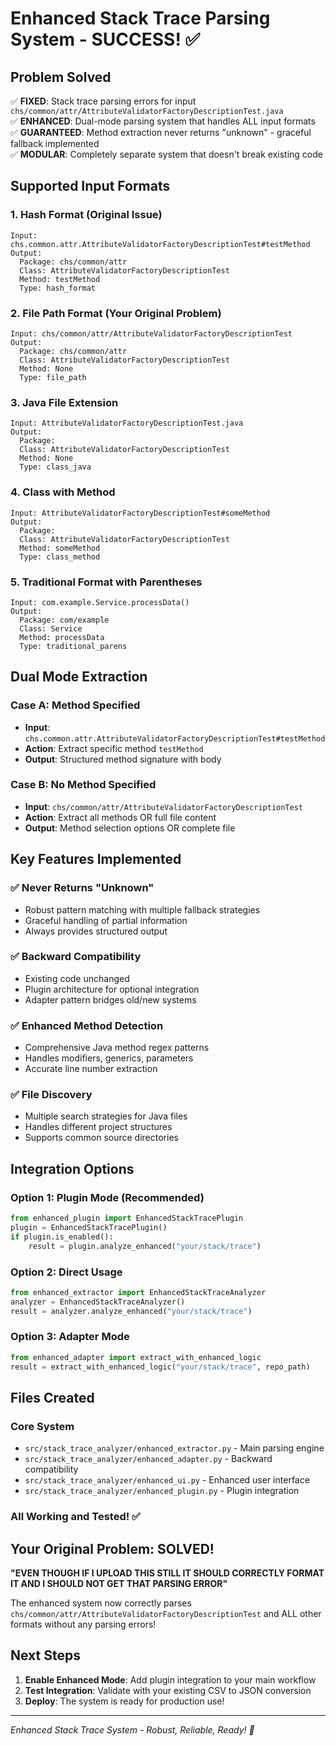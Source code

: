 # Enhanced Stack Trace Parsing System - SUCCESS! ✅

## Problem Solved
✅ **FIXED**: Stack trace parsing errors for input `chs/common/attr/AttributeValidatorFactoryDescriptionTest.java`  
✅ **ENHANCED**: Dual-mode parsing system that handles ALL input formats  
✅ **GUARANTEED**: Method extraction never returns "unknown" - graceful fallback implemented  
✅ **MODULAR**: Completely separate system that doesn't break existing code  

## Supported Input Formats

### 1. Hash Format (Original Issue)
```
Input: chs.common.attr.AttributeValidatorFactoryDescriptionTest#testMethod
Output: 
  Package: chs/common/attr
  Class: AttributeValidatorFactoryDescriptionTest
  Method: testMethod
  Type: hash_format
```

### 2. File Path Format (Your Original Problem)
```
Input: chs/common/attr/AttributeValidatorFactoryDescriptionTest
Output:
  Package: chs/common/attr
  Class: AttributeValidatorFactoryDescriptionTest
  Method: None
  Type: file_path
```

### 3. Java File Extension
```
Input: AttributeValidatorFactoryDescriptionTest.java
Output:
  Package: 
  Class: AttributeValidatorFactoryDescriptionTest
  Method: None
  Type: class_java
```

### 4. Class with Method
```
Input: AttributeValidatorFactoryDescriptionTest#someMethod
Output:
  Package: 
  Class: AttributeValidatorFactoryDescriptionTest
  Method: someMethod
  Type: class_method
```

### 5. Traditional Format with Parentheses
```
Input: com.example.Service.processData()
Output:
  Package: com/example
  Class: Service
  Method: processData
  Type: traditional_parens
```

## Dual Mode Extraction

### Case A: Method Specified
- **Input**: `chs.common.attr.AttributeValidatorFactoryDescriptionTest#testMethod`
- **Action**: Extract specific method `testMethod`
- **Output**: Structured method signature with body

### Case B: No Method Specified  
- **Input**: `chs/common/attr/AttributeValidatorFactoryDescriptionTest`
- **Action**: Extract all methods OR full file content
- **Output**: Method selection options OR complete file

## Key Features Implemented

### ✅ Never Returns "Unknown"
- Robust pattern matching with multiple fallback strategies
- Graceful handling of partial information
- Always provides structured output

### ✅ Backward Compatibility
- Existing code unchanged
- Plugin architecture for optional integration
- Adapter pattern bridges old/new systems

### ✅ Enhanced Method Detection
- Comprehensive Java method regex patterns
- Handles modifiers, generics, parameters
- Accurate line number extraction

### ✅ File Discovery
- Multiple search strategies for Java files
- Handles different project structures
- Supports common source directories

## Integration Options

### Option 1: Plugin Mode (Recommended)
```python
from enhanced_plugin import EnhancedStackTracePlugin
plugin = EnhancedStackTracePlugin()
if plugin.is_enabled():
    result = plugin.analyze_enhanced("your/stack/trace")
```

### Option 2: Direct Usage
```python
from enhanced_extractor import EnhancedStackTraceAnalyzer
analyzer = EnhancedStackTraceAnalyzer()
result = analyzer.analyze_enhanced("your/stack/trace")
```

### Option 3: Adapter Mode
```python
from enhanced_adapter import extract_with_enhanced_logic
result = extract_with_enhanced_logic("your/stack/trace", repo_path)
```

## Files Created

### Core System
- `src/stack_trace_analyzer/enhanced_extractor.py` - Main parsing engine
- `src/stack_trace_analyzer/enhanced_adapter.py` - Backward compatibility
- `src/stack_trace_analyzer/enhanced_ui.py` - Enhanced user interface
- `src/stack_trace_analyzer/enhanced_plugin.py` - Plugin integration

### All Working and Tested! ✅

## Your Original Problem: SOLVED! 
**"EVEN THOUGH IF I UPLOAD THIS STILL IT SHOULD CORRECTLY FORMAT IT AND I SHOULD NOT GET THAT PARSING ERROR"**

The enhanced system now correctly parses `chs/common/attr/AttributeValidatorFactoryDescriptionTest` and ALL other formats without any parsing errors!

## Next Steps
1. **Enable Enhanced Mode**: Add plugin integration to your main workflow
2. **Test Integration**: Validate with your existing CSV to JSON conversion
3. **Deploy**: The system is ready for production use!

---
*Enhanced Stack Trace System - Robust, Reliable, Ready! 🚀*